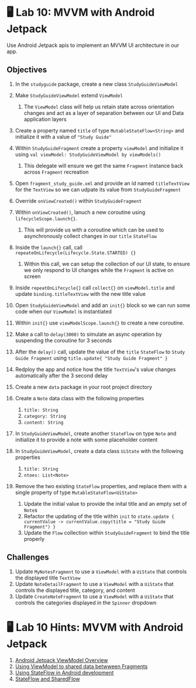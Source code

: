 # 🖥 Lab 10: MVVM with Android Jetpack
Use Android Jetpack apis to implement an MVVM UI architecture in our app.

## Objectives

1. In the `studyguide` package, create a new class `StudyGuideViewModel`

2. Make `StudyGuideViewModel` extend `ViewModel`
    1. The `ViewModel` class will help us retain state across orientation changes and act as a layer of separation between our UI and Data application layers

3. Create a property named `title` of type `MutableStateFlow<String>` and initialize it with a value of `"Study Guide"`

4. Within `StudyGuideFragment` create a property `viewModel` and initialize it using `val viewModel: StudyGuideViewModel by viewModels()`
    1. This delegate will ensure we get the same `Fragment` instance back across `Fragment` recreation

5. Open `fragment_study_guide.xml` and provide an id named `titleTextView` for the `TextView` so we can udpate its value from `StudyGuideFragment`

6. Override `onViewCreated()` within `StudyGuideFragment`

7. Within `onViewCreated()`, lanuch a new coroutine using `lifecycleScope.launch{}`.
    1. This will provide us with a coroutine which can be used to asynchronously collect changes in our `title` `StateFlow`

8. Inside the `launch{}` call, call `repeateOnLifecycle(Lifecycle.State.STARTED) {}`
    1. Within this call, we can setup the collection of our UI state, to ensure we only respond to UI changes while the `Fragment` is active on screen

9. Inside `repeatOnLifecycle{}` call `collect{}` on `viewModel.title` and update `binding.titleTextView` with the new title value

10. Open `StudyGuideViewModel` and add an `init{}` block so we can run some code when our `ViewModel` is instantiated

11. Within `init{}` use `viewModelScope.launch{}` to create a new coroutine.

12. Make a call to `delay(3000)` to simulate an async operation by suspending the coroutine for 3 seconds

13. After the `delay()` call, update the value of the `title` `StateFlow` to `Study Guide Fragment` using `title.update{ "Study Guide Fragment" }`

14. Redploy the app and notice how the title `TextView`'s value changes automatically after the 3 second delay

15. Create a new `data` package in your root project directory

16. Create a `Note` data class with the following properties
    1. `title: String`
    2. `category: String`
    3. `content: String`

17. In `StudyGuideViewModel`, create another `StateFlow` on type `Note` and initialize it to provide a note with some placeholder content

18. In `StudyGuideViewModel`, create a data class `UiState` with the following properties
    1. `title: String`
    2. `ntoes: List<Note>`

19. Remove the two existing `StateFlow` properties, and replace them with a single property of type `MutableStateFlow<UiState>`
    1. Update the initial value to provide the inital title and an empty set of `Note`s
    2. Refactor the updating of the title within `init` to `state.update { currentValue -> currentValue.copy(title = "Study Guide Fragment") }`
    3. Update the `Flow` collection within `StudyGuideFragment` to bind the title properly


## Challenges

1. Update `MyNotesFragment` to use a `ViewModel` with a `UiState` that controls the displayed title `TextView`
2. Update `NoteDetailFragment` to use a `ViewModel` with a `UiState` that controls the displayed title, category, and content
3. Update `CreateNoteFragment` to use a `ViewModel` with a `UiState` that controls the categories displayed in the `Spinner` dropdown



# 🖥 Lab 10 Hints: MVVM with Android Jetpack

1. [Android Jetpack ViewModel Overview](https://developer.android.com/topic/libraries/architecture/viewmodel)
2. [Using ViewModel to shared data betwween Fragments](https://developer.android.com/topic/libraries/architecture/viewmodel)
3. [Using StateFlow in Android development](https://developer.android.com/kotlin/flow/stateflow-and-sharedflow#stateflow)
4. [StateFlow and SharedFlow](https://blog.jetbrains.com/kotlin/2020/10/kotlinx-coroutines-1-4-0-introducing-stateflow-and-sharedflow/)
